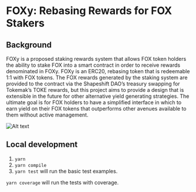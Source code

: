 # FOXy: Rebasing Rewards for FOX Stakers

## Background

FOXy is a proposed staking rewards system that allows FOX token holders the ability to stake FOX into a smart contract in order to receive rewards denominated in FOXy. FOXy is an ERC20, rebasing token that is redeemable 1:1 with FOX tokens. The FOX rewards generated by the staking system are provided to the contract via the Shapeshift DAO’s treasury swapping for Tokemak’s TOKE rewards, but this project aims to provide a design that is extensible in the future for other alternative yield generating strategies. The ultimate goal is for FOX holders to have a simplified interface in which to earn yield on their FOX tokens that outperforms other avenues available to them without active management.

![Alt text](./docs/images/sFOX.png?raw=true "FOXy Diagram")

## Local development

1. `yarn`
2. `yarn compile`
3. `yarn test` will run the basic test examples.

`yarn coverage` will run the tests with coverage.
